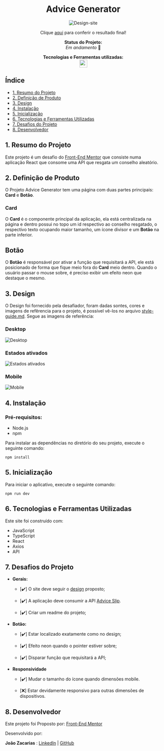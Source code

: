 <h1 align="center">Advice Generator</h1>
<div align="center">

![Design-site](./design/desktop-design.jpg)

Clique [aqui](https://project-pokedex-cyan.vercel.app/) para conferir o resultado final!

<p align="center"><strong>Status do Projeto:<br></strong> <i>Em andamento</i> 🚧</p>

</div>
<p align="center">
<span><strong>Tecnologias e Ferramentas utilizadas:</strong></span>
<br>
  <a href="https://skillicons.dev">
    <img src="https://skillicons.dev/icons?i=ts,js,react,github,git" style="height: 25px;"/>
  </a>
</p>

## Índice

- [1. Resumo do Projeto](#1-resumo-do-projeto)
- [2. Definição de Produto](#2-definição-de-produto)
- [3. Design](#3-design)
- [4. Instalação](#4-instalação)
- [5. Inicialização](#5-inicialização)
- [6. Tecnologias e Ferramentas Utilizadas](#6-tecnologias-e-ferramentas-utilizadas)
- [7. Desafios do Projeto](#7-desafios-do-projeto)
- [8. Desenvolvedor](#8-desenvolvedor)

## 1. Resumo do Projeto

Este projeto é um desafio do [Front-End Mentor](https://www.frontendmentor.io) que consiste numa aplicação React que consome uma API que resgata um conselho aleatório.

## 2. Definição de Produto

O Projeto Advice Generator tem uma página com duas partes principais: **Card** e **Botão**.

### Card

O **Card** é o componente principal da aplicação, ela está centralizada na página e dentro possui no topo um id respectivo ao conselho resgatado, o respectivo texto ocupando maior tamanho, um ícone divisor e um **Botão** na parte inferior.

## Botão

O **Botão** é responsável por ativar a função que requisitará a API, ele está posicionado de forma que fique meio fora do **Card** meio dentro. Quando o usuário passar o mouse sobre, é preciso exibir um efeito neon que destaque o mesmo.

## 3. Design

O Design foi fornecido pela desafiador, foram dadas sontes, cores e imagens de refêrencia para o projeto, é possível vê-los no arquivo [style-guide.md](style-guide.md). Segue as imagens de referência:

### Desktop

![Desktop](./design/desktop-design.jpg)

### Estados ativados

![Estados ativados](./design/active-states.jpg)

### Mobile

![Mobile](./design/mobile-design.jpg)

## 4. Instalação

### Pré-requisitos:

- Node.js
- npm

Para instalar as dependências no diretório do seu projeto, execute o seguinte comando:

```
npm install
```

## 5. Inicialização

Para iniciar o aplicativo, execute o seguinte comando:

```
npm run dev
```

## 6. Tecnologias e Ferramentas Utilizadas

Este site foi construído com:

- JavaScript
- TypeScript
- React
- Axios
- API

## 7. Desafios do Projeto

- **Gerais:**

  - [✔️] O site deve seguir o [design](style-guide.md) proposto;

  - [✔️] A aplicação deve consumir a API [Advice Slip](https://api.adviceslip.com "Slip advide API").
  - [✔️] Criar um readme do projeto;

- **Botão:**

  - [✔️] Estar localizado exatamente como no design;

  - [✔️] Efeito neon quando o pointer estiver sobre;

  - [✔️] Disparar função que requisitará a API;

- **Responsividade**

  - [✔️] Mudar o tamanho do ícone quando dimensões mobile.

  - [❌] Estar devidamente responsivo para outras dimensões de dispositivos.

## 8. Desenvolvedor

Este projeto foi Proposto por: [Front-End Mentor](https://www.frontendmentor.io)

Desenvolvido por:

**João Zacarias** : [LinkedIn](https://br.linkedin.com/in/joão-zacarias-neto-593441237) | [GitHub](https://github.com/joao-zac)
